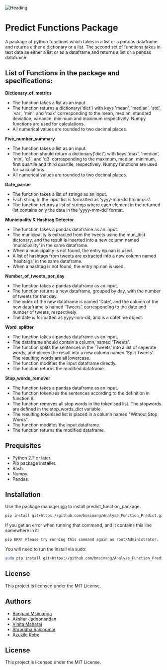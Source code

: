 ![Heading](https://github.com/bmsimang/test/blob/master/maxresdefault.jpg)

# Predict Functions Package

A package of python functions which takes in a list or a pandas dataframe and returns either a dictionary
or a list. The second set of functions takes in text data as either a list or as a dataframe and returns
a list or a pandas dataframe.

## List of Functions in the package and specifications:

<b> Dictionary_of_metrics </b> <br/>
- The function takes a list as an input.
- The function returns a dictionary('dict') with keys 'mean', 'median', 'std', 'var', 'min', and 'max' corresponding to the mean, median, standard deviation, variance, minimum and maximum respectively. Numpy functions are used for calculations.
- All numerical values are rounded to two decimal places.

<b> Five_number_summary </b> <br/>
- The function takes a list as an input.
- The function should return a dictionary('dict') with keys 'max', 'median', 'min', 'q1', and 'q3' corresponding to the maximum, median, minimum, first quartile and third quartile, respectively. Numpy functions are used for calculations.
- All numerical values are rounded to two decimal places. 
  
<b> Date_parser </b> <br/>
- The function takes a list of strings as an input.
- Each string in the input list is formatted as 'yyyy-mm-dd hh:mm:ss'.
- The function returns a list of strings where each element in the returned list contains only the date in the 'yyyy-mm-dd' format.

<b> Municipality & Hashtag Detector </b> <br/>
- The function takes a pandas dataframe as an input.
- The municipality is extracted from the tweets using the mun_dict dictonary, and the result is inserted into a new column named 'municipality' in the same dataframe.
- When a municipality is not found, the entry np.nan is used.
- A list of hashtags from tweets are extracted into a new column named 'hashtags' in the same dataframe.
- When a hashtag is not found, the entry np.nan is used.

<b> Number_of_tweets_per_day </b> <br/>
- The function takes a pandas dataframe as an input.
- The function returns a new dataframe, grouped by day, with the number of tweets for that day.
- The index of the new dataframe is named 'Date', and the column of the new dataframe is named 'Tweets', corresponding to the date and number of tweets, respectively.
- The date is formatted as yyyy-mm-dd, and is a datetime object.

<b> Word_splitter </b> <br/>
- The function takes a pandas dataframe as an input.
- The dataframe should contain a column, named 'Tweets'.
- The function splits the sentences in the 'Tweets' into a list of seperate words, and places the result into a new column named 'Split Tweets'. The resulting words are all lowercase.
- The function modifies the input dataframe directly.
- The function returns the modified dataframe.

<b> Stop_words_remover </b> <br/>
- The function takes a pandas dataframe as an input.
- The function tokenises the sentences according to the definition in function 6.
- The function removes all stop words in the tokenised list. The stopwords are defined in the stop_words_dict variable.
- The resulting tokenised list is placed in a column named "Without Stop Words".
- The function modifies the input dataframe.
- The function returns the modified dataframe.

## Prequisites
- Python 2.7 or later.
- Pip package installer.
- Bash.
- Numpy.
- Pandas.

## Installation

Use the package manager [pip](https://pip.pypa.io/en/stable/) to install predict_function_package.

```bash
pip install git+https://github.com/bmsimang/Analyse_Function_Predict.git
```

If you get an error when running that command, and it contains this line somewhere in it:

```bash
pip ERR! Please try running this command again as root/Administrator.
```

You will need to run the install via sudo:

```bash
sudo pip install git+https://github.com/bmsimang/Analyse_Function_Predict.git
```
## License
This project is licensed under the MIT License.

## Authors

* [Bongani Msimanga](https://github.com/bmsimang)
* [Akshar Jadoonandan](https://github.com/AksharJ47)
* [Vinita Maharaj](https://github.com/vinita-maharaj)
* [Shraddha Rajcoomar](https://github.com/ShraddhaRajcoomar13) 
* [Azukile Kobe](https://github.com/azukilekobe) 

## License
This project is licensed under the MIT License.
